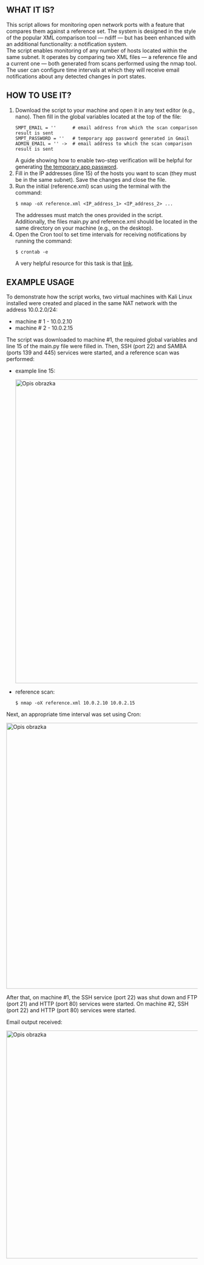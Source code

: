 
## WHAT IT IS?
This script allows for monitoring open network ports with a feature that compares them against a reference set. The system is designed in the style of the popular XML comparison tool — ndiff — but has been enhanced with an additional functionality: a notification system. \
The script enables monitoring of any number of hosts located within the same subnet. It operates by comparing two XML files — a reference file and a current one — both generated from scans performed using the nmap tool. \
The user can configure time intervals at which they will receive email notifications about any detected changes in port states. 

## HOW TO USE IT?
1. Download the script to your machine and open it in any text editor (e.g., nano). Then fill in the global variables located at the top of the file:
   ```
   SMPT_EMAIL = ''      # email address from which the scan comparison result is sent
   SMPT_PASSWORD = ''   # temporary app password generated in Gmail 
   ADMIN_EMAIL = '' ->  # email address to which the scan comparison result is sent
   ```
   A guide showing how to enable two-step verification will be helpful for generating [the temporary app password](https://support.google.com/accounts/answer/185839?hl=pl&co=GENIE.Platform%3DDesktop).
3. Fill in the IP addresses (line 15) of the hosts you want to scan (they must be in the same subnet). Save the changes and close the file.
4. Run the initial (reference.xml) scan using the terminal with the command:
   ```
   $ nmap -oX reference.xml <IP_address_1> <IP_address_2> ...
   ```
   The addresses must match the ones provided in the script. \
   Additionally, the files main.py and reference.xml should be located in the same directory on your machine (e.g., on the desktop).
6. Open the Cron tool to set time intervals for receiving notifications by running the command:
   ```
   $ crontab -e
   ```   
   A very helpful resource for this task is that [link](https://crontab.guru/).

## EXAMPLE USAGE
To demonstrate how the script works, two virtual machines with Kali Linux installed were created and placed in the same NAT network with the address 10.0.2.0/24:
* machine # 1 - 10.0.2.10
* machine # 2 - 10.0.2.15 

The script was downloaded to machine #1, the required global variables and line 15 of the main.py file were filled in. Then, SSH (port 22) and SAMBA (ports 139 and 445) services were started, and a reference scan was performed:
* example line 15:
  <p align="left">
    <img src="https://private-user-images.githubusercontent.com/180983359/430693512-1ecec17c-6f1b-4cbe-8cda-945d5269ec86.PNG?jwt=eyJhbGciOiJIUzI1NiIsInR5cCI6IkpXVCJ9.eyJpc3MiOiJnaXRodWIuY29tIiwiYXVkIjoicmF3LmdpdGh1YnVzZXJjb250ZW50LmNvbSIsImtleSI6ImtleTUiLCJleHAiOjE3NDM5Mzg0NjMsIm5iZiI6MTc0MzkzODE2MywicGF0aCI6Ii8xODA5ODMzNTkvNDMwNjkzNTEyLTFlY2VjMTdjLTZmMWItNGNiZS04Y2RhLTk0NWQ1MjY5ZWM4Ni5QTkc_WC1BbXotQWxnb3JpdGhtPUFXUzQtSE1BQy1TSEEyNTYmWC1BbXotQ3JlZGVudGlhbD1BS0lBVkNPRFlMU0E1M1BRSzRaQSUyRjIwMjUwNDA2JTJGdXMtZWFzdC0xJTJGczMlMkZhd3M0X3JlcXVlc3QmWC1BbXotRGF0ZT0yMDI1MDQwNlQxMTE2MDNaJlgtQW16LUV4cGlyZXM9MzAwJlgtQW16LVNpZ25hdHVyZT0zNTRiZWEzM2I3OWQzZTFhOWI5MjcyMDM3OTVmZmFkOGQ4NzYwNzAzMmI3YmU2MGM5ZjIxZGQzOGVlZjhiYTc3JlgtQW16LVNpZ25lZEhlYWRlcnM9aG9zdCJ9.Mf1me9z_NKh9PeMmJ4wW1aci7CsCdnLkk8lpl5uIKHo" alt="Opis obrazka" width="800"/>
  </p>
* reference scan:
  ```
  $ nmap -oX reference.xml 10.0.2.10 10.0.2.15
  ```
Next, an appropriate time interval was set using Cron:
  <p align="left">
    <img src="https://private-user-images.githubusercontent.com/180983359/430695093-40cb0ab3-494a-4f92-96c9-633fbed543f1.PNG?jwt=eyJhbGciOiJIUzI1NiIsInR5cCI6IkpXVCJ9.eyJpc3MiOiJnaXRodWIuY29tIiwiYXVkIjoicmF3LmdpdGh1YnVzZXJjb250ZW50LmNvbSIsImtleSI6ImtleTUiLCJleHAiOjE3NDM5Mzg0MTcsIm5iZiI6MTc0MzkzODExNywicGF0aCI6Ii8xODA5ODMzNTkvNDMwNjk1MDkzLTQwY2IwYWIzLTQ5NGEtNGY5Mi05NmM5LTYzM2ZiZWQ1NDNmMS5QTkc_WC1BbXotQWxnb3JpdGhtPUFXUzQtSE1BQy1TSEEyNTYmWC1BbXotQ3JlZGVudGlhbD1BS0lBVkNPRFlMU0E1M1BRSzRaQSUyRjIwMjUwNDA2JTJGdXMtZWFzdC0xJTJGczMlMkZhd3M0X3JlcXVlc3QmWC1BbXotRGF0ZT0yMDI1MDQwNlQxMTE1MTdaJlgtQW16LUV4cGlyZXM9MzAwJlgtQW16LVNpZ25hdHVyZT1hYjI2ZDExYzVjMGZiNjk1ODhlZjY0ZDE2NjIwOTg2Y2ExNWRiNjM3Y2Q2MjRjNWRjN2RlZGQ2ZjY1NjVlZjkwJlgtQW16LVNpZ25lZEhlYWRlcnM9aG9zdCJ9.UNp0KbqvfWuVNRbSZqfO53WUqaKVFPaCf212nV9ZXTY" alt="Opis obrazka" width="700"/>
  </p>
After that, on machine #1, the SSH service (port 22) was shut down and FTP (port 21) and HTTP (port 80) services were started. On machine #2, SSH (port 22) and HTTP (port 80) services were started. 

Email output received:  
<p align="left">
  <img src="https://private-user-images.githubusercontent.com/180983359/430695863-39e45b93-9149-41e5-9115-a5be33891777.PNG?jwt=eyJhbGciOiJIUzI1NiIsInR5cCI6IkpXVCJ9.eyJpc3MiOiJnaXRodWIuY29tIiwiYXVkIjoicmF3LmdpdGh1YnVzZXJjb250ZW50LmNvbSIsImtleSI6ImtleTUiLCJleHAiOjE3NDM5MzgzNjgsIm5iZiI6MTc0MzkzODA2OCwicGF0aCI6Ii8xODA5ODMzNTkvNDMwNjk1ODYzLTM5ZTQ1YjkzLTkxNDktNDFlNS05MTE1LWE1YmUzMzg5MTc3Ny5QTkc_WC1BbXotQWxnb3JpdGhtPUFXUzQtSE1BQy1TSEEyNTYmWC1BbXotQ3JlZGVudGlhbD1BS0lBVkNPRFlMU0E1M1BRSzRaQSUyRjIwMjUwNDA2JTJGdXMtZWFzdC0xJTJGczMlMkZhd3M0X3JlcXVlc3QmWC1BbXotRGF0ZT0yMDI1MDQwNlQxMTE0MjhaJlgtQW16LUV4cGlyZXM9MzAwJlgtQW16LVNpZ25hdHVyZT1iOWZkZGE2MDQ1MmQ3OGRiNGM3MGQ3OTYwZjU2ODM0OWQ5YTg3OWYxOTNhZjkzNGRmZTkxMWE1ZmIyN2IzYWQ5JlgtQW16LVNpZ25lZEhlYWRlcnM9aG9zdCJ9.ceLG4P3XjG--oU6psTFJMVNrAB2gvS1AGWf1EWUh8ZA" alt="Opis obrazka" width="600"/>
</p>

